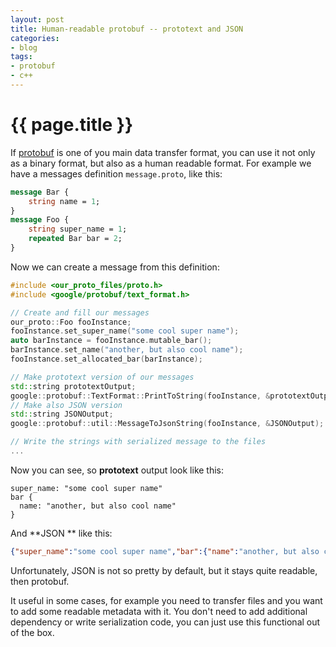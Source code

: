 ```yaml
---
layout: post
title: Human-readable protobuf -- prototext and JSON
categories:
- blog
tags:
- protobuf
- c++
---
```


# {{ page.title }}

If [protobuf](https://github.com/protocolbuffers/protobuf) is one of you main data transfer format, you can use it not only as a binary format, but also as a human readable format.
For example we have a messages definition `message.proto`, like this:
```protobuf
message Bar {
    string name = 1;
}
message Foo {
    string super_name = 1;
    repeated Bar bar = 2;
}
```
Now we can create a message from this definition:
```cpp
#include <our_proto_files/proto.h>
#include <google/protobuf/text_format.h>

// Create and fill our messages
our_proto::Foo fooInstance;
fooInstance.set_super_name("some cool super name");
auto barInstance = fooInstance.mutable_bar();
barInstance.set_name("another, but also cool name");
fooInstance.set_allocated_bar(barInstance);

// Make prototext version of our messages
std::string prototextOutput;
google::protobuf::TextFormat::PrintToString(fooInstance, &prototextOutput);
// Make also JSON version
std::string JSONOutput;
google::protobuf::util::MessageToJsonString(fooInstance, &JSONOutput);

// Write the strings with serialized message to the files
...
```
Now you can see, so **prototext** output look like this:
```
super_name: "some cool super name"
bar {
  name: "another, but also cool name"
}
```
And **JSON ** like this:
```json
{"super_name":"some cool super name","bar":{"name":"another, but also cool name"}}
```
Unfortunately, JSON is not so pretty by default, but it stays quite readable, then protobuf.

It useful in some cases, for example you need to transfer files and you want to add some readable metadata with it. You don't need to add additional dependency or write serialization code, you can just use this functional out of the box.

